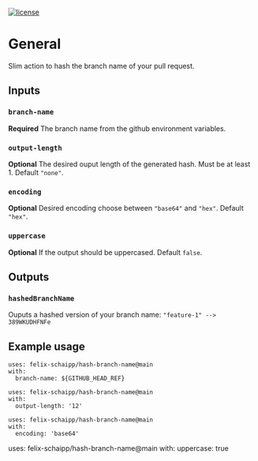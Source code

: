 [![license](https://img.shields.io/badge/License-MIT-purple.svg)](LICENSE)

<!-- [![market](https://img.shields.io/badge/Get_it-on_the_Marketplace-informational.svg)](https://github.com/marketplace/actions/add-release-channel) -->

# General

Slim action to hash the branch name of your pull request.

## Inputs

### `branch-name`

**Required** The branch name from the github environment variables.

### `output-length`

**Optional** The desired ouput length of the generated hash. Must be at least 1. Default `"none"`.

### `encoding`

**Optional** Desired encoding choose between `"base64"` and `"hex"`. Default `"hex"`.

### `uppercase`

**Optional** If the output should be uppercased. Default `false`.

## Outputs

### `hashedBranchName`

Ouputs a hashed version of your branch name:
`"feature-1" --> 389WKUDHFNFe`

## Example usage

```
uses: felix-schaipp/hash-branch-name@main
with:
  branch-name: ${GITHUB_HEAD_REF}
```

```
uses: felix-schaipp/hash-branch-name@main
with:
  output-length: '12'
```

```
uses: felix-schaipp/hash-branch-name@main
with:
  encoding: 'base64'
```

uses: felix-schaipp/hash-branch-name@main
with:
uppercase: true

```

```
